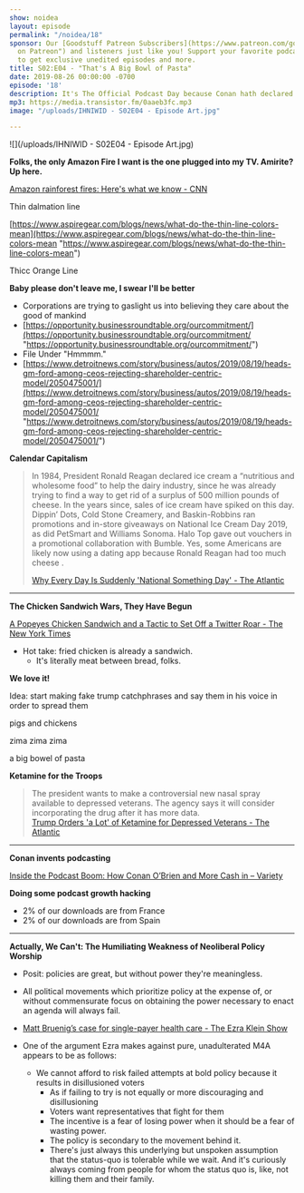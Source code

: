 ```yaml
---
show: noidea
layout: episode
permalink: "/noidea/18"
sponsor: Our [Goodstuff Patreon Subscribers](https://www.patreon.com/goodstuff "Goodstuff
  on Patreon") and listeners just like you! Support your favorite podcasts directly
  to get exclusive unedited episodes and more.
title: S02:E04 - "That's A Big Bowl of Pasta"
date: 2019-08-26 00:00:00 -0700
episode: '18'
description: It's The Official Podcast Day because Conan hath declared it
mp3: https://media.transistor.fm/0aaeb3fc.mp3
image: "/uploads/IHNIWID - S02E04 - Episode Art.jpg"

---
```

![](/uploads/IHNIWID - S02E04 - Episode Art.jpg)

**Folks, the only Amazon Fire I want is the one plugged into my TV. Amirite? Up here.**

[Amazon rainforest fires: Here's what we know - CNN](https://www.cnn.com/2019/08/23/americas/amazon-wildfires-411/index.html)

Thin dalmation line

[https://www.aspiregear.com/blogs/news/what-do-the-thin-line-colors-mean](https://www.aspiregear.com/blogs/news/what-do-the-thin-line-colors-mean "https://www.aspiregear.com/blogs/news/what-do-the-thin-line-colors-mean")

Thicc Orange Line

**Baby please don't leave me, I swear I'll be better**

* Corporations are trying to gaslight us into believing they care about the good of mankind
* [https://opportunity.businessroundtable.org/ourcommitment/](https://opportunity.businessroundtable.org/ourcommitment/ "https://opportunity.businessroundtable.org/ourcommitment/")
* File Under "Hmmmm."
* [https://www.detroitnews.com/story/business/autos/2019/08/19/heads-gm-ford-among-ceos-rejecting-shareholder-centric-model/2050475001/](https://www.detroitnews.com/story/business/autos/2019/08/19/heads-gm-ford-among-ceos-rejecting-shareholder-centric-model/2050475001/ "https://www.detroitnews.com/story/business/autos/2019/08/19/heads-gm-ford-among-ceos-rejecting-shareholder-centric-model/2050475001/")

**Calendar Capitalism**

> In 1984, President Ronald Reagan declared ice cream a “nutritious and wholesome food” to help the dairy industry, since he was already trying to find a way to get rid of a surplus of 500 million pounds of cheese. In the years since, sales of ice cream have spiked on this day. Dippin’ Dots, Cold Stone Creamery, and Baskin-Robbins ran promotions and in-store giveaways on National Ice Cream Day 2019, as did PetSmart and Williams Sonoma. Halo Top gave out vouchers in a promotional collaboration with Bumble. Yes, some Americans are likely now using a dating app because Ronald Reagan had too much cheese .
>
> [Why Every Day Is Suddenly 'National Something Day' - The Atlantic](https://www.theatlantic.com/health/archive/2019/08/happy-national-corporate-promotional-day/596443/)

***

**The Chicken Sandwich Wars, They Have Begun**

[A Popeyes Chicken Sandwich and a Tactic to Set Off a Twitter Roar - The New York Times](https://www.nytimes.com/2019/08/21/business/popeyes-chicken-sandwich-twitter.html)

* Hot take: fried chicken is already a sandwich.
  * It's literally meat between bread, folks.

**We love it!**

Idea: start making fake trump catchphrases and say them in his voice in order to spread them

pigs and chickens

zima zima zima

a big bowel of pasta

**Ketamine for the Troops**

> The president wants to make a controversial new nasal spray available to depressed veterans. The agency says it will consider incorporating the drug after it has more data.   
>  [Trump Orders 'a Lot' of Ketamine for Depressed Veterans - The Atlantic](https://www.theatlantic.com/health/archive/2019/08/trump-ketamine/596716/)

***

**Conan invents podcasting**

[Inside the Podcast Boom: How Conan O’Brien and More Cash in – Variety](https://variety.com/2019/digital/features/podcast-boom-conan-o-brien-gimlet-spotify-luminary-1203306477/)

**Doing some podcast growth hacking**

* 2% of our downloads are from France
* 2% of our downloads are from Spain

***

**Actually, We Can't: The Humiliating Weakness of Neoliberal Policy Worship**

* Posit: policies are great, but without power they're meaningless.


* All political movements which prioritize policy at the expense of, or without commensurate focus on obtaining the power necessary to enact an agenda will always fail.
* [Matt Bruenig’s case for single-payer health care - The Ezra Klein Show](https://overcast.fm/+QLhXxQkq0)
* One of the argument Ezra makes against pure, unadulterated M4A appears to be as follows:
  * We cannot afford to risk failed attempts at bold policy because it results in disillusioned voters
    * As if failing to try is not equally or more discouraging and disillusioning
    * Voters want representatives that fight for them
    * The incentive is a fear of losing power when it should be a fear of wasting power.
    * The policy is secondary to the movement behind it. 
    * There's just always this underlying but unspoken assumption that the status-quo is tolerable while we wait. And it's curiously always coming from people for whom the status quo is, like, not killing them and their family.
